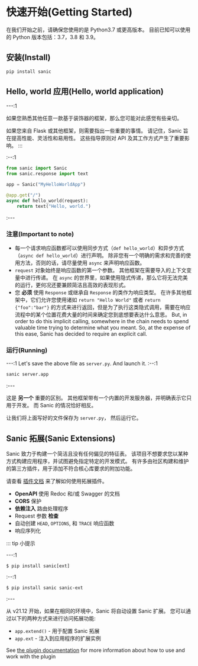 # 快速开始(Getting Started)

在我们开始之前，请确保您使用的是 Python3.7 或更高版本。 目前已知可以使用的 Python 版本包括：3.7，3.8 和 3.9。

## 安装(Install)

```bash
pip install sanic
```

## Hello, world 应用(Hello, world application)

---:1

如果您熟悉其他任意一款基于装饰器的框架，那么您可能对此感觉有些亲切。

如果您来自 Flask 或其他框架，则需要指出一些重要的事情。 请记住，Sanic 旨在提高性能、灵活性和易用性。 这些指导原则对 API 及其工作方式产生了重要影响。 :::



:--:1

```python
from sanic import Sanic
from sanic.response import text

app = Sanic("MyHelloWorldApp")

@app.get("/")
async def hello_world(request):
    return text("Hello, world.")
```

:---

### 注意(Important to note)

- 每一个请求响应函数都可以使用同步方式（`def hello_world`）和异步方式（`async def hello_world`）进行声明。 除非您有一个明确的需求和完善的使用方法，否则的话，请尽量使用 `async` 来声明响应函数。
- `request` 对象始终是响应函数的第一个参数。 其他框架在需要导入的上下文变量中进行传递。 在 `async` 的世界里，如果使用隐式传递，那么它将无法完美的运行，更何况还要兼顾简洁且高效的表现形式。
- 您 **必须** 使用 `Response` 或继承自 `Response` 的类作为响应类型。 在许多其他框架中，它们允许您使用诸如 `return "Hello World"` 或者 `return {"foo":"bar"}` 的方式来进行返回，但是为了执行这类隐式调用，需要在响应流程中的某个位置花费大量的时间来确定您到底想要表达什么意思。 But, in order to do this implicit calling, somewhere in the chain needs to spend valuable time trying to determine what you meant. So, at the expense of this ease, Sanic has decided to require an explicit call.

### 运行(Running)

---:1 Let's save the above file as `server.py`. And launch it. :--:1
```bash
sanic server.app
```
:---

这是 **另一个** 重要的区别。 其他框架带有一个内置的开发服务器，并明确表示它只用于开发。 而 Sanic 的情况恰好相反。

让我们将上面写好的文件保存为 `server.py`， 然后运行它。

## Sanic 拓展(Sanic Extensions)

Sanic 致力于构建一个简洁且没有任何偏见的特征表。 该项目不想要求您以某种方式构建应用程序，并试图避免指定特定的开发模式。 有许多由社区构建和维护的第三方插件，用于添加不符合核心库要求的附加功能。

请查看 [插件文档](../plugins/sanic-ext/getting-started.md) 来了解如何使用拓展插件。

- **OpenAPI** 使用 Redoc 和/或 Swagger 的文档
- **CORS** 保护
- **依赖注入** 路由处理程序
- Request 参数 **检查**
- 自动创建 `HEAD`, `OPTIONS`, 和 `TRACE` 响应函数
- 响应序列化

::: tip 小提示

---:1
```
$ pip install sanic[ext]
```
:--:1
```
$ pip install sanic sanic-ext
```
:---

从 v21.12 开始，如果在相同的环境中，Sanic 将自动设置 Sanic 扩展。 您可以通过以下的两种方式来进行访问拓展功能:

- `app.extend()` - 用于配置 Sanic 拓展
- `app.ext` - 注入到应用程序的扩展实例

See [the plugin documentation](../plugins/sanic-ext/getting-started.md) for more information about how to use and work with the plugin
